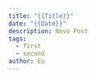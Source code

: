 ```yaml
---
title: "{{Title}}"
date: "{{Date}}"
description: Novo Post
tags:
  - first
  - second
author: Eu
---
```

